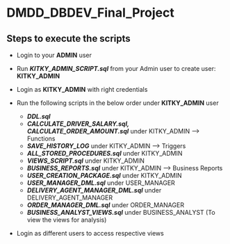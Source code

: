 # DMDD_DBDEV_Final_Project

## Steps to execute the scripts

* Login to your **ADMIN** user
* Run _**KITKY_ADMIN_SCRIPT.sql**_ from your Admin user to create user: **KITKY_ADMIN**
* Login as **KITKY_ADMIN** with right credentials
* Run the following scripts in the below order under **KITKY_ADMIN** user
    * _**DDL.sql**_
    * _**CALCULATE_DRIVER_SALARY.sql, CALCULATE_ORDER_AMOUNT.sql**_ under KITKY_ADMIN --> Functions
    * _**SAVE_HISTORY_LOG**_ under KITKY_ADMIN --> Triggers
    * _**ALL_STORED_PROCEDURES.sql**_ under KITKY_ADMIN
    * _**VIEWS_SCRIPT.sql**_ under KITKY_ADMIN
    * _**BUSINESS_REPORTS.sql**_ under KITKY_ADMIN --> Business Reports
    * _**USER_CREATION_PACKAGE.sql**_ under KITKY_ADMIN
    * _**USER_MANAGER_DML.sql**_ under USER_MANAGER
    * _**DELIVERY_AGENT_MANAGER_DML.sql**_ under DELIVERY_AGENT_MANAGER
    * _**ORDER_MANAGER_DML.sql**_ under ORDER_MANAGER
    * _**BUSINESS_ANALYST_VIEWS.sql**_ under BUSINESS_ANALYST (To view the views for analysis)
    
* Login as different users to access respective views